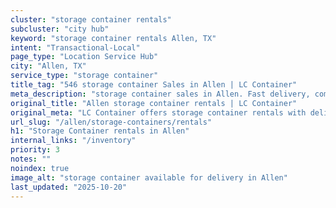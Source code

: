 ```yaml
---
cluster: "storage container rentals"
subcluster: "city hub"
keyword: "storage container rentals Allen, TX"
intent: "Transactional-Local"
page_type: "Location Service Hub"
city: "Allen, TX"
service_type: "storage container"
title_tag: "546 storage container Sales in Allen | LC Container"
meta_description: "storage container sales in Allen. Fast delivery, competitive pricing. Serving storage containers area. Quote ID: GAT. Call (214) 524-4168 for your free quote today."
original_title: "Allen storage container rentals | LC Container"
original_meta: "LC Container offers storage container rentals with delivery in Allen, TX. Local. Fast quotes. Since 2003."
url_slug: "/allen/storage-containers/rentals"
h1: "Storage Container rentals in Allen"
internal_links: "/inventory"
priority: 3
notes: ""
noindex: true
image_alt: "storage container available for delivery in Allen"
last_updated: "2025-10-20"
---
```


<!-- TODO: Add unique city/inventory copy, images, and internal links here. -->

